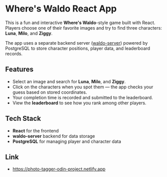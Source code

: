 # Where's Waldo React App

This is a fun and interactive **Where's Waldo**-style game built with React. Players choose one of their favorite images and try to find three characters: **Luna**, **Milo**, and **Ziggy**.

The app uses a separate backend server ([waldo-server](https://github.com/yourusername/waldo-server)) powered by PostgreSQL to store character positions, player data, and leaderboard records.

## Features

- Select an image and search for **Luna**, **Milo**, and **Ziggy**.
- Click on the characters when you spot them — the app checks your guess based on stored coordinates.
- Your completion time is recorded and submitted to the leaderboard.
- View the **leaderboard** to see how you rank among other players.

## Tech Stack

- **React** for the frontend
- **waldo-server** backend for data storage
- **PostgreSQL** for managing player and character data

## Link

- https://photo-tagger-odin-project.netlify.app